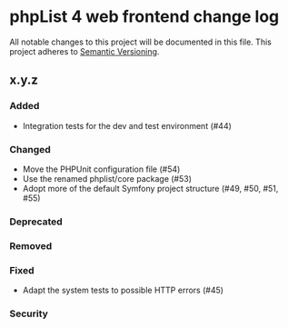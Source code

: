 # phpList 4 web frontend change log

All notable changes to this project will be documented in this file.
This project adheres to [Semantic Versioning](https://semver.org/).


## x.y.z

### Added
- Integration tests for the dev and test environment (#44)

### Changed
- Move the PHPUnit configuration file (#54)
- Use the renamed phplist/core package (#53)
- Adopt more of the default Symfony project structure (#49, #50, #51, #55)

### Deprecated

### Removed

### Fixed
- Adapt the system tests to possible HTTP errors (#45)

### Security
